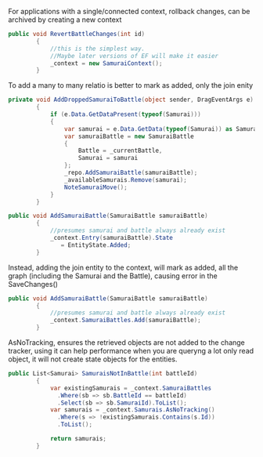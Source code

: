 For applications with a single/connected context, rollback changes, can be archived by creating a new context

```c#
public void RevertBattleChanges(int id)
        {
            //this is the simplest way. 
            //Maybe later versions of EF will make it easier
            _context = new SamuraiContext();
        }
```

To add a many to many relatio is better to mark as added, only the join enity

```c#
private void AddDroppedSamuraiToBattle(object sender, DragEventArgs e)
        {
            if (e.Data.GetDataPresent(typeof(Samurai)))
            {
                var samurai = e.Data.GetData(typeof(Samurai)) as Samurai;
                var samuraiBattle = new SamuraiBattle
                {
                    Battle = _currentBattle,
                    Samurai = samurai
                };
                _repo.AddSamuraiBattle(samuraiBattle);
                _availableSamurais.Remove(samurai);
                NoteSamuraiMove();
            }
        }
```
```c#
public void AddSamuraiBattle(SamuraiBattle samuraiBattle)
        {
            //presumes samurai and battle always already exist
            _context.Entry(samuraiBattle).State
               = EntityState.Added;
        }
```
Instead, adding the join entity to the context, will mark as added, all the graph (including the Samurai and the Battle), causing error in the SaveChanges()
```c#
public void AddSamuraiBattle(SamuraiBattle samuraiBattle)
        {
            //presumes samurai and battle always already exist
            _context.SamuraiBattles.Add(samuraiBattle);
        }
```

AsNoTracking, ensures the retrieved objects are not added to the change tracker, using it can help performance when you are queryng a lot only read object, it will not create state objects for the entities.
```c#
public List<Samurai> SamuraisNotInBattle(int battleId)
        {
            var existingSamurais = _context.SamuraiBattles
              .Where(sb => sb.BattleId == battleId)
              .Select(sb => sb.SamuraiId).ToList();
            var samurais = _context.Samurais.AsNoTracking()
              .Where(s => !existingSamurais.Contains(s.Id))
              .ToList();

            return samurais;
        }
```